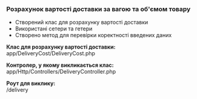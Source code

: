 ### Розрахунок вартості доставки за вагою та об'ємом товару
 
- Створений клас для розрахунку вартості доставки
- Використані сетери та гетери
- Створено метод для перевірки коректності введених даних

**Клас для розрахунку вартості доставки:**<br>
app/DeliveryCost/DeliveryCost.php

**Контролер, у якому викликається клас:**<br>
app/Http/Controllers/DeliveryController.php

**Роут для виклику:**<br>
/delivery

